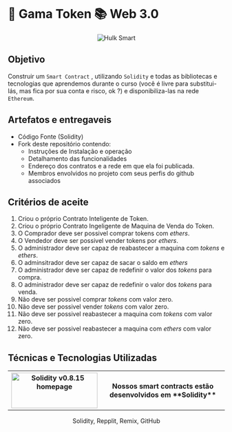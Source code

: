 # 🏦 Gama Token 📚 Web 3.0

<p align="center">
  <img src="https://media.tenor.com/images/63dc70b43a949617fdfa3447868d534d/tenor.gif" alt="Hulk Smart"/>
</p>

## Objetivo
Construir um `Smart Contract` , utilizando `Solidity` e todas as bibliotecas e tecnologias que aprendemos durante o curso (você é livre para substitui-lás, mas fica por sua conta e risco, ok ?) e disponibiliza-las na rede `Ethereum`.

## Artefatos e entregaveis
* Código Fonte (Solidity)
* Fork deste repositório contendo:
    * Instruções de Instalação e operação
    * Detalhamento das funcionalidades
    * Endereço dos contratos e a rede em que ela foi publicada.
    * Membros envolvidos no projeto com seus perfis do github associados

## Critérios de aceite 
1. Criou o próprio Contrato Inteligente de Token.
2. Criou o próprio Contrato Ingeligente de Maquina de Venda do Token.
3. O Comprador deve ser possivel comprar tokens com _ethers_.
4. O Vendedor deve ser possivel vender tokens por _ethers_.
5. O administrador deve ser capaz de reabastecer a maquina com _tokens_ e _ethers_.
6. O adminsitrador deve ser capaz de sacar o saldo em _ethers_
7. O administrador deve ser capaz de redefinir o valor dos _tokens_ para compra.
8. O administrador deve ser capaz de redefinir o valor dos _tokens_ para venda.
9. Não deve ser possivel comprar _tokens_ com valor zero.
10. Não deve ser possivel vender _tokens_ com valor zero.
11. Não deve ser possivel reabastecer a maquina com _tokens_ com valor zero.
12. Não deve ser possivel reabastecer a maquina com _ethers_ com valor zero.

## Técnicas e Tecnologias Utilizadas
<table>
  <tr>
    <th>
      <a href="https://docs.soliditylang.org/en/v0.8.15/">
        <img alt="Solidity v0.8.15 homepage" src="https://en.bitcoinwiki.org/upload/en/images/d/d5/Solidity.png"
             width="200" height="82">
        </img>
      </a>
    </th>
    <th>Nossos smart contracts estão desenvolvidos em **Solidity** </th>
  </tr>
</table>
<p align="center">
  Solidity, Repplit, Remix, GitHub
</p>
